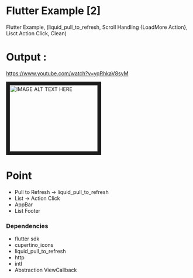 # Flutter Example [2]
Flutter Example, (liquid_pull_to_refresh, Scroll Handling {LoadMore Action}, Lisct Action Click, Clean)


# Output : 

https://www.youtube.com/watch?v=yqRhkaV8syM

<a href="https://www.youtube.com/embed/zBGmVRNHBCo" target="_blank"><img src="https://img.youtube.com/vi/yqRhkaV8syM/maxresdefault.jpg" 
alt="IMAGE ALT TEXT HERE" width="240" height="180" border="10" /></a>
 
 
# Point
- Pull to Refresh -> liquid_pull_to_refresh
- List -> Action Click
- AppBar
- List Footer 

 
### Dependencies
- flutter sdk
- cupertino_icons
- liquid_pull_to_refresh
- http
- intl
- Abstraction ViewCallback 
 
